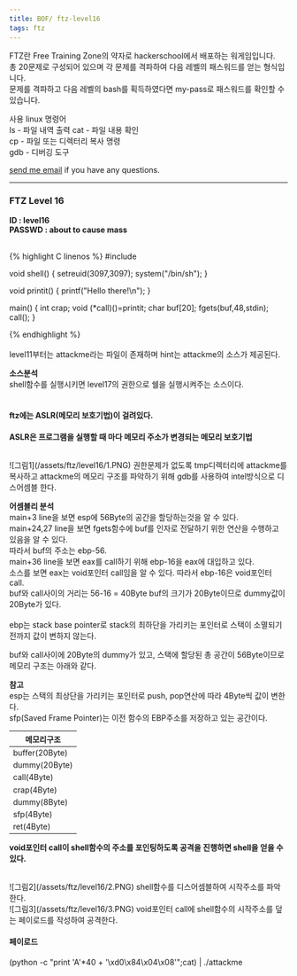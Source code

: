 ```yaml
---
title: BOF/ ftz-level16
tags: ftz
---
```


FTZ란 Free Training Zone의 약자로 hackerschool에서 배포하는 워게임입니다.  
총 20문제로 구성되어 있으며 각 문제를 격파하여 다음 레벨의 패스워드를 얻는 형식입니다.  
문제를 격파하고 다음 레벨의 bash를 획득하였다면 my-pass로 패스워드를 확인할 수 있습니다.  

사용 linux 명령어  
ls - 파일 내역 출력
cat - 파일 내용 확인  
cp - 파일 또는 디렉터리 복사 명령  
gdb - 디버깅 도구  

 [send me email](mailto:jewel7492@gmail.com) if you have any questions.

<!--more-->

---
### FTZ Level 16
**ID : level16**  
**PASSWD : about to cause mass**         

<br />
{% highlight C linenos %}  
#include <stdio.h>

void shell() {
  setreuid(3097,3097);
  system("/bin/sh");
}

void printit() {
  printf("Hello there!\n");
}

main()
{ int crap;
  void (*call)()=printit;
  char buf[20];
  fgets(buf,48,stdin);
  call();
}

{% endhighlight %}  
<br />
level11부터는 attackme라는 파일이 존재하며 hint는 attackme의 소스가 제공된다.  

**소스분석**  
shell함수를 실행시키면 level17의 권한으로 쉘을 실행시켜주는 소스이다.   
<br />

#### ftz에는 ASLR(메모리 보호기법)이 걸려있다.  
**ASLR은 프로그램을 실행할 때 마다 메모리 주소가 변경되는 메모리 보호기법**  

<br />
![그림1](/assets/ftz/level16/1.PNG)  
권한문제가 없도록 tmp디렉터리에 attackme를 복사하고 attackme의 메모리 구조를 파악하기 위해 gdb를 사용하여 intel방식으로 디스어셈블 한다.   

**어셈블리 분석**  
main+3 line을 보면 esp에 56Byte의 공간을 할당하는것을 알 수 있다.  
main+24,27 line을 보면 fgets함수에 buf를 인자로 전달하기 위한 연산을 수행하고 있음을 알 수 있다.  
따라서 buf의 주소는 ebp-56.  
main+36 line을 보면 eax를 call하기 위해 ebp-16을 eax에 대입하고 있다.  
소스를 보면 eax는 void포인터 call임을 알 수 있다. 따라서 ebp-16은 void포인터 call.  
buf와 call사이의 거리는 56-16 = 40Byte buf의 크기가 20Byte이므로 dummy값이 20Byte가 있다.  
<br />
ebp는 stack base pointer로 stack의 최하단을 가리키는 포인터로 스택이 소멸되기 전까지 값이 변하지 않는다.  

buf와 call사이에 20Byte의 dummy가 있고, 스택에 할당된 총 공간이 56Byte이므로 메모리 구조는 아래와 같다.  

**참고**  
esp는 스택의 최상단을 가리키는 포인터로 push, pop연산에 따라 4Byte씩 값이 변한다.  
sfp(Saved Frame Pointer)는 이전 함수의 EBP주소를 저장하고 있는 공간이다.  


메모리구조|
---|
buffer(20Byte)|
dummy(20Byte)|
call(4Byte)|
crap(4Byte)|
dummy(8Byte)|
sfp(4Byte)|
ret(4Byte)| 

**void포인터 call이 shell함수의 주소를 포인팅하도록 공격을 진행하면 shell을 얻을 수 있다.**  

<br />
![그림2](/assets/ftz/level16/2.PNG)  
shell함수를 디스어셈블하여 시작주소를 파악한다.  

<br />
![그림3](/assets/ftz/level16/3.PNG)  
void포인터 call에 shell함수의 시작주소를 덮는 페이로드를 작성하여 공격한다.  

#### 페이로드
(python -c "print 'A'*40 + '\xd0\x84\x04\x08'";cat) | ./attackme
